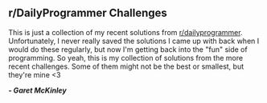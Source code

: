 ## r/DailyProgrammer Challenges

This is just a collection of my recent solutions from [r/dailyprogrammer](https://reddit.com/r/dailyprogrammer). Unfortunately, I never really saved the solutions I came up with back when I would do these regularly, but now I'm getting back into the "fun" side of programming. So yeah, this is my collection of solutions from the more recent challenges. Some of them might not be the best or smallest, but they're mine <3

**_- Garet McKinley_**

